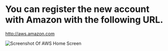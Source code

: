 # You can register the new account with Amazon with the following URL.

http://aws.amazon.com

![Screenshot Of AWS Home Screen](https://github.com/devopstrainings/linux-basics-katakoda/raw/master/01-Server%20Creation%20in%20AWS/images/01.png)


